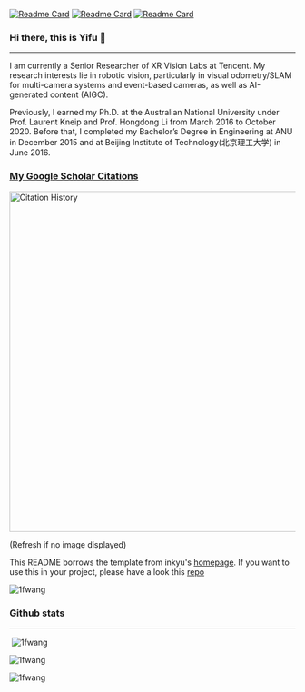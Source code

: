 [![Readme Card](https://github-readme-stats.vercel.app/api/pin/?username=MAVIS-SLAM&repo=OpenMAVIS&show_owner=true)](https://github.com/MAVIS-SLAM/OpenMAVIS) 
[![Readme Card](https://github-readme-stats.vercel.app/api/pin/?username=MobilePerceptionLab&repo=MultiCamCalib&show_owner=true)](https://github.com/MobilePerceptionLab/MultiCamCalib)
[![Readme Card](https://github-readme-stats.vercel.app/api/pin/?username=1fwang&repo=euroc_dataset_tools&show_owner=true)](https://github.com/1fwang/euroc_dataset_tools)
### Hi there, this is Yifu 👋
---
I am currently a Senior Researcher of XR Vision Labs at Tencent. My research interests lie in robotic vision, particularly in visual odometry/SLAM for multi-camera systems and event-based cameras, as well as AI-generated content (AIGC).

Previously, I earned my Ph.D. at the Australian National University under Prof. Laurent Kneip and Prof. Hongdong Li from March 2016 to October 2020. Before that, I completed my Bachelor’s Degree in Engineering at ANU in December 2015 and at Beijing Institute of Technology(北京理工大学) in June 2016.

### [My Google Scholar Citations](https://scholar.google.com.au/citations?user=_0BWh_8AAAAJ=en)

<p align="left"> <img src="https://vercel-citations.vercel.app/api/simple?id=_0BWh_8AAAAJ" alt="Citation History" width="600"/> </p>

(Refresh if no image displayed)

This README borrows the template from inkyu's [homepage](https://github.com/inkyusa/inkyusa). If you want to use this in your project, please have a look this [repo](https://github.com/inkyusa/google_scholar_citations)

<p align="left"> <img src="https://komarev.com/ghpvc/?username=1fwang&label=Profile%20views&color=0e75b6&style=flat-square" alt="1fwang" /> </p>

### Github stats
---
<p>&nbsp;<img align="center" src="https://github-readme-stats.vercel.app/api?username=1fwang&show_icons=true&theme=dark&locale=en&count_private=true" alt="1fwang" /></p>

<p><img align="center" src="https://github-readme-streak-stats.herokuapp.com/?user=1fwang&theme=dark" alt="1fwang" /></p>

<p><img align="center" src="https://github-readme-stats.vercel.app/api/top-langs/?username=1fwang&layout=compact&theme=dark" alt="1fwang" /></p> 


